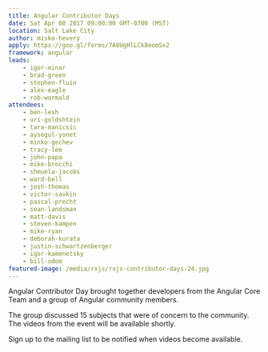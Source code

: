 ```yaml
---
title: Angular Contributor Days
date: Sat Apr 08 2017 09:00:00 GMT-0700 (MST)
location: Salt Lake City
author: misko-hevery
apply: https://goo.gl/forms/7A8UgHlLCk8eomSx2
framework: angular
leads:
    - igor-minar
    - brad-green
    - stephen-fluin
    - alex-eagle
    - rob-wormald
attendees:
    - ben-lesh
    - uri-goldshtein
    - tara-manicsic
    - aysegul-yonet
    - minko-gechev
    - tracy-lee
    - john-papa
    - mike-brocchi
    - shmuela-jacobs
    - ward-bell
    - josh-thomas
    - victor-savkin
    - pascal-precht
    - sean-landsman
    - matt-davis
    - steven-kampen
    - mike-ryan
    - deborah-kurata
    - justin-schwartzenberger
    - igor-kamenetsky
    - bill-odom
featured-image: /media/rxjs/rxjs-contributor-days-24.jpg
---
```

Angular Contributor Day brought together developers from the Angular Core Team and a group of Angular community members.

The group discussed 15 subjects that were of concern to the community. The videos from the event will be available shortly.

Sign up to the mailing list to be notified when videos become available.
